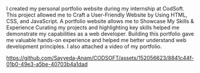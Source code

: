 I created my personal portfolio website during my internship at CodSoft. This project allowed me to Craft a User-Friendly Website by Using HTML, CSS, and JavaScript. A portfolio website allows me to Showcase My Skills & Experience Curating my projects and highlighting key skills helped me demonstrate my capabilities as a web developer.
Building this portfolio gave me valuable hands-on experience and helped me better understand web development principles.
I also attached a video of my portfolio.



https://github.com/Sayyeda-Anam/CODSOFT/assets/152056623/8841c44f-01b0-49e3-a5be-40703b4a1dad
